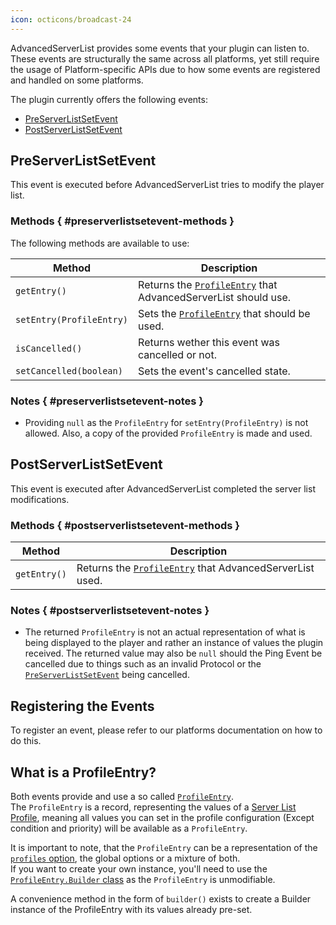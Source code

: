 ```yaml
---
icon: octicons/broadcast-24
---
```


AdvancedServerList provides some events that your plugin can listen to.  
These events are structurally the same across all platforms, yet still require the usage of Platform-specific APIs due to how some events are registered and handled on some platforms.

The plugin currently offers the following events:

<div class="grid cards" markdown>

- [PreServerListSetEvent](#preserverlistsetevent)
- [PostServerListSetEvent](#postserverlistsetevent)

</div>

## PreServerListSetEvent

This event is executed before AdvancedServerList tries to modify the player list.  

### Methods { #preserverlistsetevent-methods }

The following methods are available to use:

| Method                   | Description                                                                    |
|--------------------------|--------------------------------------------------------------------------------|
| `getEntry()`             | Returns the [`ProfileEntry`][profileentry] that AdvancedServerList should use. |
| `setEntry(ProfileEntry)` | Sets the [`ProfileEntry`][profileentry] that should be used.                   |
| `isCancelled()`          | Returns wether this event was cancelled or not.                                |
| `setCancelled(boolean)`  | Sets the event's cancelled state.                                              |

### Notes { #preserverlistsetevent-notes }

- Providing `null` as the `ProfileEntry` for `setEntry(ProfileEntry)` is not allowed. Also, a copy of the provided `ProfileEntry` is made and used.

## PostServerListSetEvent

This event is executed after AdvancedServerList completed the server list modifications.

### Methods { #postserverlistsetevent-methods }

| Method                   | Description                                                              |
|--------------------------|--------------------------------------------------------------------------|
| `getEntry()`             | Returns the [`ProfileEntry`][profileentry] that AdvancedServerList used. |

### Notes { #postserverlistsetevent-notes }

-   The returned `ProfileEntry` is not an actual representation of what is being displayed to the player and rather an instance of values the plugin received.
    The returned value may also be `null` should the Ping Event be cancelled due to things such as an invalid Protocol or the [`PreServerListSetEvent`](#preserverlistsetevent) being cancelled.

## Registering the Events

To register an event, please refer to our platforms documentation on how to do this.

## What is a ProfileEntry?

Both events provide and use a so called [`ProfileEntry`][profileentry].  
The `ProfileEntry` is a record, representing the values of a [Server List Profile](../profiles/index.md), meaning all values you can set in the profile configuration (Except condition and priority) will be available as a `ProfileEntry`.

It is important to note, that the `ProfileEntry` can be a representation of the [`profiles` option](../profiles/index.md#profiles), the global options or a mixture of both.  
If you want to create your own instance, you'll need to use the [`ProfileEntry.Builder` class](reference/api/ch.andre601.advancedserverlist.api/profiles/profileentry/builder.md) as the `ProfileEntry` is unmodifiable.

A convenience method in the form of `builder()` exists to create a Builder instance of the ProfileEntry with its values already pre-set.

[profileentry]: reference/api/ch.andre601.advancedserverlist.api/profiles/profileentry/index.md